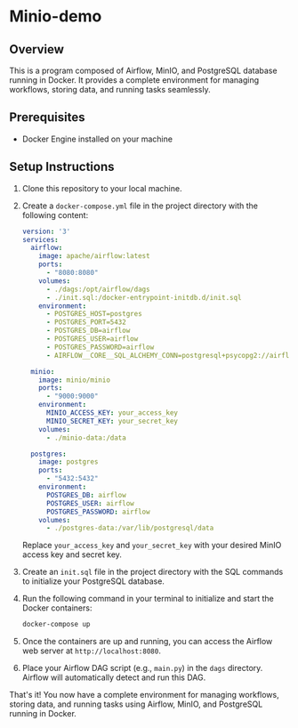# Minio-demo

## Overview

This is a program composed of Airflow, MinIO, and PostgreSQL database running in Docker. It provides a complete environment for managing workflows, storing data, and running tasks seamlessly.

## Prerequisites

- Docker Engine installed on your machine

## Setup Instructions

1. Clone this repository to your local machine.

2. Create a `docker-compose.yml` file in the project directory with the following content:

    ```yaml
    version: '3'
    services:
      airflow:
        image: apache/airflow:latest
        ports:
          - "8080:8080"
        volumes:
          - ./dags:/opt/airflow/dags
          - ./init.sql:/docker-entrypoint-initdb.d/init.sql
        environment:
          - POSTGRES_HOST=postgres
          - POSTGRES_PORT=5432
          - POSTGRES_DB=airflow
          - POSTGRES_USER=airflow
          - POSTGRES_PASSWORD=airflow
          - AIRFLOW__CORE__SQL_ALCHEMY_CONN=postgresql+psycopg2://airflow:airflow@postgres:5432/airflow
    
      minio:
        image: minio/minio
        ports:
          - "9000:9000"
        environment:
          MINIO_ACCESS_KEY: your_access_key
          MINIO_SECRET_KEY: your_secret_key
        volumes:
          - ./minio-data:/data
    
      postgres:
        image: postgres
        ports:
          - "5432:5432"
        environment:
          POSTGRES_DB: airflow
          POSTGRES_USER: airflow
          POSTGRES_PASSWORD: airflow
        volumes:
          - ./postgres-data:/var/lib/postgresql/data
    ```

    Replace `your_access_key` and `your_secret_key` with your desired MinIO access key and secret key.

3. Create an `init.sql` file in the project directory with the SQL commands to initialize your PostgreSQL database.

4. Run the following command in your terminal to initialize and start the Docker containers:

    ```bash
    docker-compose up
    ```

5. Once the containers are up and running, you can access the Airflow web server at `http://localhost:8080`.

6. Place your Airflow DAG script (e.g., `main.py`) in the `dags` directory. Airflow will automatically detect and run this DAG.

That's it! You now have a complete environment for managing workflows, storing data, and running tasks using Airflow, MinIO, and PostgreSQL running in Docker.
